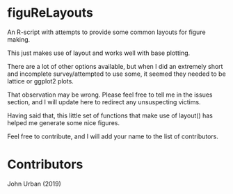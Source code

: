 # figuReLayouts
An R-script with attempts to provide some common layouts for figure making.

This just makes use of layout and works well with base plotting.

There are a lot of other options available, but when I did an extremely short and incomplete survey/attempted to use some, it seemed they needed to be lattice or ggplot2 plots.

That observation may be wrong. Please feel free to tell me in the issues section, and I will update here to redirect any unsuspecting victims.

Having said that, this little set of functions that make use of layout() has helped me generate some nice figures.

Feel free to contribute, and I will add your name to the list of contributors.



# Contributors
John Urban (2019)



